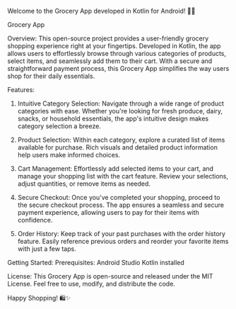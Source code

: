 Welcome to the Grocery App developed in Kotlin for Android! 🛒📱

Grocery App

Overview:
This open-source project provides a user-friendly grocery shopping experience right at your fingertips. Developed in Kotlin, the app allows users to effortlessly browse through various categories of products, select items, and seamlessly add them to their cart. With a secure and straightforward payment process, this Grocery App simplifies the way users shop for their daily essentials.

Features:
1. Intuitive Category Selection:
Navigate through a wide range of product categories with ease. Whether you're looking for fresh produce, dairy, snacks, or household essentials, the app's intuitive design makes category selection a breeze.

2. Product Selection:
Within each category, explore a curated list of items available for purchase. Rich visuals and detailed product information help users make informed choices.

3. Cart Management:
Effortlessly add selected items to your cart, and manage your shopping list with the cart feature. Review your selections, adjust quantities, or remove items as needed.

4. Secure Checkout:
Once you've completed your shopping, proceed to the secure checkout process. The app ensures a seamless and secure payment experience, allowing users to pay for their items with confidence.

5. Order History:
Keep track of your past purchases with the order history feature. Easily reference previous orders and reorder your favorite items with just a few taps.

Getting Started:
Prerequisites:
Android Studio
Kotlin installed


License:
This Grocery App is open-source and released under the MIT License. Feel free to use, modify, and distribute the code.

Happy Shopping! 🛍️✨
